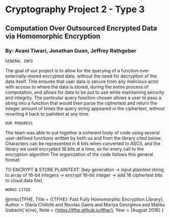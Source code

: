 # Cryptography Project 2 - Type 3
## Computation Over Outsourced Encrypted Data via Homomorphic Encryption
### By: Avani Tiwari, Jonathan Guan, Jeffrey Rathgeber

    GENERAL INFO
The goal of our project is to allow for the querying of a function over 
externally-stored encrypted data, without the need for decryption of the data 
itself. This ensures that user data is secure from any malicious actor with access 
to where the data is stored, during the entire process of computation, and allows 
for data to be put to use while maintaining security and integrity. The particular
query function chosen allows a user to pass a string into a function that would
then parse the ciphertext and return the integer amount of times the query string
appeared in the ciphertext, without reverting it back to palintext at any time.

    OUR PROGRESS
The team was able to put together a coherent body of code using several user-defined 
functions written by both us and from the library cited below. Characters can be 
represented in 8 bits when converted to ASCII, and the library we used encrypted 16 bits at a time, so for every call to the encryption algorithm
The organization of the
code follows this general format:
    
TO ENCRYPT & STORE PLAINTEXT: [key generation -> input plaintext string to array of 16-bit integers -> encrypt 16-bit integer -> add 16 ciphertext bits to cloud.data file]
    


    WORKS CITED
@misc{TFHE,
Title   = {{TFHE}: Fast Fully Homomorphic Encryption Library},
Author  = {Ilaria Chillotti and  Nicolas Gama and Mariya Georgieva and Malika Izabach{\`e}ne},
Note    = {https://tfhe.github.io/tfhe/},
Year    = {August 2016}
}
